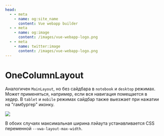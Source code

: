 ```yaml
---
head:
  - - meta
    - name: og:site_name
      content: Vue webapp builder
  - - meta
    - name: og:image
      content: /images/vue-webapp-logo.png
  - - meta
    - name: twitter:image
      content: /images/vue-webapp-logo.png
---
```


# OneColumnLayout

Аналогичен `MainLayout`, но без сайдбара в `notebook` и `desktop` режимах. Может применяться, например, если вся навигация помещается в хедер. В `tablet` и `mobile` режимах сайдбар также выезжает при нажатии на "гамбургер" иконку.

![](/images/vue-webapp/layout-one-column.png)

В обоих случаях максимальная ширина лэйаута устанавливается CSS переменной `--vwa-layout-max-width`.

